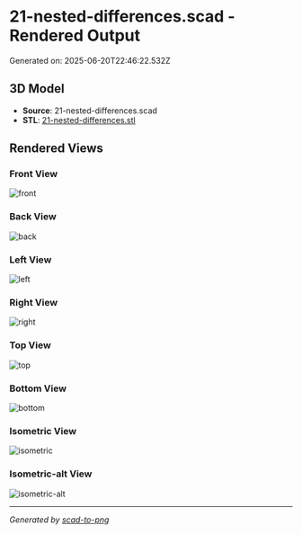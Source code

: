 # 21-nested-differences.scad - Rendered Output

Generated on: 2025-06-20T22:46:22.532Z

## 3D Model

- **Source**: 21-nested-differences.scad
- **STL**: [21-nested-differences.stl](./21-nested-differences.stl)

## Rendered Views

### Front View
![front](./front.png)

### Back View
![back](./back.png)

### Left View
![left](./left.png)

### Right View
![right](./right.png)

### Top View
![top](./top.png)

### Bottom View
![bottom](./bottom.png)

### Isometric View
![isometric](./isometric.png)

### Isometric-alt View
![isometric-alt](./isometric-alt.png)

---
*Generated by [scad-to-png](https://github.com/imjasonh/scad-to-png)*
